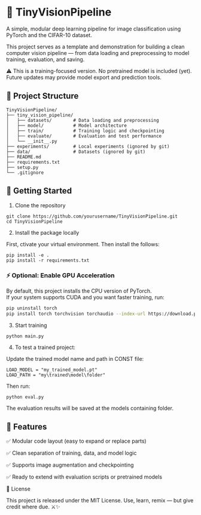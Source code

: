 # 🐉 TinyVisionPipeline
A simple, modular deep learning pipeline for image classification using PyTorch and the CIFAR-10 dataset.

This project serves as a template and demonstration for building a clean computer vision pipeline — from data loading and preprocessing to model training, evaluation, and saving.

⚠️ This is a training-focused version. No pretrained model is included (yet). Future updates may provide model export and prediction tools.

## 📁 Project Structure
```
TinyVisionPipeline/
├── tiny_vision_pipeline/
│   ├── datasets/        # Data loading and preprocessing
│   ├── model/           # Model architecture
│   ├── train/           # Training logic and checkpointing
│   ├── evaluate/        # Evaluation and test performance
│   └── __init__.py
├── experiments/         # Local experiments (ignored by git)
├── data/                # Datasets (ignored by git)
├── README.md
├── requirements.txt
├── setup.py
└── .gitignore
```

## 🚀 Getting Started
1. Clone the repository

```
git clone https://github.com/yourusername/TinyVisionPipeline.git
cd TinyVisionPipeline 
```

2. Install the package locally

First, ctivate your virtual environment.
Then install the follows:
```
pip install -e .
pip install -r requirements.txt
```
### ⚡ Optional: Enable GPU Acceleration

By default, this project installs the CPU version of PyTorch.  
If your system supports CUDA and you want faster training, run:

```bash
pip uninstall torch
pip install torch torchvision torchaudio --index-url https://download.pytorch.org/whl/cu118
````


3. Start training 
```commandline
python main.py
```
4. To test a trained project:

Update the trained model name and path in CONST file:
```
LOAD_MODEL = "my_trained_model.pt"
LOAD_PATH = "my\trained\model\folder"
```
Then run:
```commandline
python eval.py
```
The evaluation results will be saved at the models containing folder.


## 🔧 Features

✅ Modular code layout (easy to expand or replace parts)

✅ Clean separation of training, data, and model logic

✅ Supports image augmentation and checkpointing

✅ Ready to extend with evaluation scripts or pretrained models


📜 License

This project is released under the MIT License.
Use, learn, remix — but give credit where due. ⚔️✨